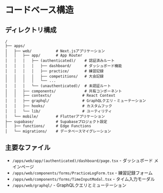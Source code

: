 # コードベース構造

## ディレクトリ構成

```text
/
├── apps/
│   ├── web/           # Next.jsアプリケーション
│   │   ├── app/       # App Router
│   │   │   ├── (authenticated)/    # 認証済みルート
│   │   │   │   ├── dashboard/      # ダッシュボード機能
│   │   │   │   ├── practice/       # 練習記録
│   │   │   │   ├── competitions/   # 大会記録
│   │   │   │   └── ...
│   │   │   └── (unauthenticated)/  # 未認証ルート
│   │   ├── components/             # 共有コンポーネント
│   │   ├── contexts/              # React Context
│   │   ├── graphql/               # GraphQLクエリ・ミューテーション
│   │   ├── hooks/                 # カスタムフック
│   │   └── lib/                   # ユーティリティ
│   └── mobile/        # Flutterアプリケーション
├── supabase/          # Supabaseプロジェクト設定
│   ├── functions/     # Edge Functions
│   └── migrations/    # データベースマイグレーション
```

## 主要なファイル

- `/apps/web/app/(authenticated)/dashboard/page.tsx` - ダッシュボード メインページ
- `/apps/web/components/forms/PracticeLogForm.tsx` - 練習記録フォーム
- `/apps/web/components/forms/TimeInputModal.tsx` - タイム入力モーダル
- `/apps/web/graphql/` - GraphQLクエリとミューテーション